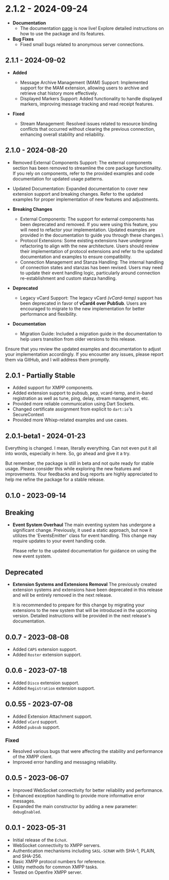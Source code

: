 # 2.1.2 - 2024-09-24

- **Documentation**
  - The documentation [page](https://whixp.dosy.app/) is now live! Explore detailed instructions on how to use the package and its features.
- **Bug Fixes**
  - Fixed small bugs related to anonymous server connections.

## 2.1.1 - 2024-09-02

- **Added**

  - Message Archive Management (MAM) Support: Implemented support for the MAM extension, allowing users to archive and retrieve chat history more effectively.
  - Displayed Markers Support: Added functionality to handle displayed markers, improving message tracking and read receipt features.

- **Fixed**
  - Stream Management: Resolved issues related to resource binding conflicts that occurred without clearing the previous connection, enhancing overall stability and reliability.

## 2.1.0 - 2024-08-20

- Removed External Components Support: The external components section has been removed to streamline the core package functionality. If you rely on components, refer to the provided examples and code documentation for updated usage patterns.
- Updated Documentation: Expanded documentation to cover new extension support and breaking changes. Refer to the updated examples for proper implementation of new features and adjustments.

- **Breaking Changes**

  - External Components: The support for external components has been deprecated and removed. If you were using this feature, you will need to refactor your implementation. Updated examples are provided in the documentation to guide you through these changes.\
  - Protocol Extensions: Some existing extensions have undergone refactoring to align with the new architecture. Users should review their implementation of protocol extensions and refer to the updated documentation and examples to ensure compatibility.
  - Connection Management and Stanza Handling: The internal handling of connection states and stanzas has been revised. Users may need to update their event handling logic, particularly around connection re-establishment and custom stanza handling.

- **Deprecated**

  - Legacy vCard Support: The legacy vCard _(vCard-temp)_ support has been deprecated in favor of **vCard4 over PubSub**. Users are encouraged to migrate to the new implementation for better performance and flexibility.

- **Documentation**
  - Migration Guide: Included a migration guide in the documentation to help users transition from older versions to this release.

Ensure that you review the updated examples and documentation to adjust your implementation accordingly. If you encounter any issues, please report them via GitHub, and I will address them promptly.

## 2.0.1 - Partially Stable

- Added support for XMPP components.
- Added extension support to pubsub, pep, vcard-temp, and in-band registration as well as tune, ping, delay, stream management, etc.
- Provided more reliable communication using Dart Sockets.
- Changed certificate assignment from explicit to `dart:io`'s SecureContext
- Provided more Whixp-related examples and use cases.

## 2.0.1-beta1 - 2024-01-23

Everything is changed. I mean, literally everything. Can not even put it all into words, especially in here. So, go ahead and give it a try.

But remember, the package is still in beta and not quite ready for stable usage. Please consider this while exploring the new features and improvements. Your feedbacks and bug reports are highly appreciated to help me refine the package for a stable release.

## 0.1.0 - 2023-09-14

## Breaking

- **Event System Overhaul**
  The main eventing system has undergone a significant change. Previously, it used a static approach, but now it utilizes the 'EventsEmitter' class for event handling. This change may require updates to your event handling code.

  Please refer to the updated documentation for guidance on using the new event system.

## Deprecated

- **Extension Systems and Extensions Removal**
  The previously created extension systems and extensions have been deprecated in this release and will be entirely removed in the next release.

  It is recommended to prepare for this change by migrating your extensions to the new system that will be introduced in the upcoming version. Detailed instructions will be provided in the next release's documentation.

## 0.0.7 - 2023-08-08

- Added `CAPS` extension support.
- Added `Roster` extension support.

## 0.0.6 - 2023-07-18

- Added `Disco` extension support.
- Added `Registration` extension support.

## 0.0.55 - 2023-07-08

- Added Extension Attachment support.
- Added `vCard` support.
- Added `pubsub` support.

### Fixed

- Resolved various bugs that were affecting the stability and performance of the XMPP client.
- Improved error handling and messaging reliability.

## 0.0.5 - 2023-06-07

- Improved WebSocket connectivity for better reliability and performance.
- Enhanced exception handling to provide more informative error messages.
- Expanded the main constructor by adding a new parameter: `debugEnabled`.

## 0.0.1 - 2023-05-31

- Initial release of the `EchoX`.
- WebSocket connectivity to XMPP servers.
- Authentication mechanisms including `SASL-SCRAM` with SHA-1, PLAIN, and SHA-256.
- Basic XMPP protocol numbers for reference.
- Utility methods for common XMPP tasks.
- Tested on Openfire XMPP server.
